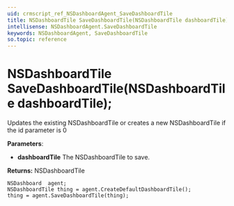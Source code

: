 ```yaml
---
uid: crmscript_ref_NSDashboardAgent_SaveDashboardTile
title: NSDashboardTile SaveDashboardTile(NSDashboardTile dashboardTile);
intellisense: NSDashboardAgent.SaveDashboardTile
keywords: NSDashboardAgent, SaveDashboardTile
so.topic: reference
---
```


# NSDashboardTile SaveDashboardTile(NSDashboardTile dashboardTile);

Updates the existing NSDashboardTile or creates a new NSDashboardTile if the id parameter is 0

**Parameters**:
* **dashboardTile** The NSDashboardTile to save.

**Returns:** NSDashboardTile

```crmscript
NSDashboard  agent;
NSDashboardTile thing = agent.CreateDefaultDashboardTile();
thing = agent.SaveDashboardTile(thing);
```

